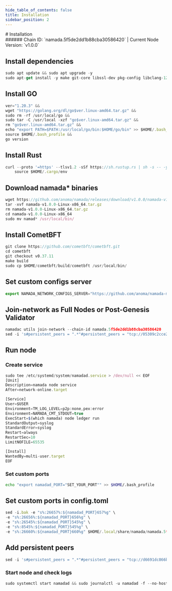 ```yaml
---
hide_table_of_contents: false
title: Installation
sidebar_position: 2
---
```


<div class="h1-with-icon icon-namada">
# Installation
</div>
###### Chain ID: `namada.5f5de2dd1b88cba30586420` | Current Node Version: `v1.0.0`

## Install dependencies
```js
sudo apt update && sudo apt upgrade -y
sudo apt-get install -y make git-core libssl-dev pkg-config libclang-12-dev build-essential protobuf-compiler
```

## Install GO
```js
ver="1.20.3" &&
wget "https://golang.org/dl/go$ver.linux-amd64.tar.gz" &&
sudo rm -rf /usr/local/go &&
sudo tar -C /usr/local -xzf "go$ver.linux-amd64.tar.gz" &&
rm "go$ver.linux-amd64.tar.gz" &&
echo "export PATH=$PATH:/usr/local/go/bin:$HOME/go/bin" >> $HOME/.bash_profile &&
source $HOME/.bash_profile &&
go version
```

## Install Rust
```js
curl --proto '=https' --tlsv1.2 -sSf https://sh.rustup.rs | sh -s -- -y
    source $HOME/.cargo/env
```

## Download namada* binaries
```js
wget https://github.com/anoma/namada/releases/download/v1.0.0/namada-v1.0.0-Linux-x86_64.tar.gz
tar -xvf namada-v1.0.0-Linux-x86_64.tar.gz
rm namada-v1.0.0-Linux-x86_64.tar.gz
cd namada-v1.0.0-Linux-x86_64
sudo mv namad* /usr/local/bin/
```

## Install CometBFT
```js
git clone https://github.com/cometbft/cometbft.git
cd cometbft
git checkout v0.37.11
make build
sudo cp $HOME/cometbft/build/cometbft /usr/local/bin/
```

## Set custom configs server
```js
export NAMADA_NETWORK_CONFIGS_SERVER="https://github.com/anoma/namada-mainnet-genesis/releases/download/mainnet-genesis"
```

## Join-network as Full Nodes or Post-Genesis Validator
```js
namadac utils join-network --chain-id namada.5f5de2dd1b88cba30586420
sed -i 's#persistent_peers = ".*"#persistent_peers = "tcp://05309c2cce2d163027a47c662066907e89cd6b99@74.50.93.254:26656,tcp://2bf5cdd25975c239e8feb68153d69c5eec004fdb@64.118.250.82:46656"#' $HOME/.local/share/namada/housefire-cotton.d3c912fee7462/config.toml
```

## Run node
### Create service
```js
sudo tee /etc/systemd/system/namadad.service > /dev/null << EOF
[Unit]
Description=namada node service
After=network-online.target

[Service]
User=$USER
Environment=TM_LOG_LEVEL=p2p:none,pex:error
Environment=NAMADA_CMT_STDOUT=true
ExecStart=$(which namada) node ledger run
StandardOutput=syslog
StandardError=syslog
Restart=always
RestartSec=10
LimitNOFILE=65535

[Install]
WantedBy=multi-user.target
EOF
```

### Set custom ports
```bash
echo "export namadad_PORT="SET_YOUR_PORT"" >> $HOME/.bash_profile
```

## Set custom ports in config.toml
```js
sed -i.bak -e "s%:26657%:${namadad_PORT}657%g" \
-e "s%:26656%:${namadad_PORT}656%g" \
-e "s%:26545%:${namadad_PORT}545%g" \
-e "s%:8545%:${namadad_PORT}545%g" \
-e "s%:26660%:${namadad_PORT}660%g" $HOME/.local/share/namada/namada.5f5de2dd1b88cba30586420/config.toml
```

## Add persistent peers
```js
sed -i 's#persistent_peers = ".*"#persistent_peers = "tcp://d6691dc866be3de0be931d2018e8fdc6a564de20@165.227.42.204:26656"#' $HOME/.local/share/namada/housefire-cotton.d3c912fee7462/config.toml
```

### Start node and check logs
```js
sudo systemctl start namadad && sudo journalctl -u namadad -f --no-hostname -o cat
```